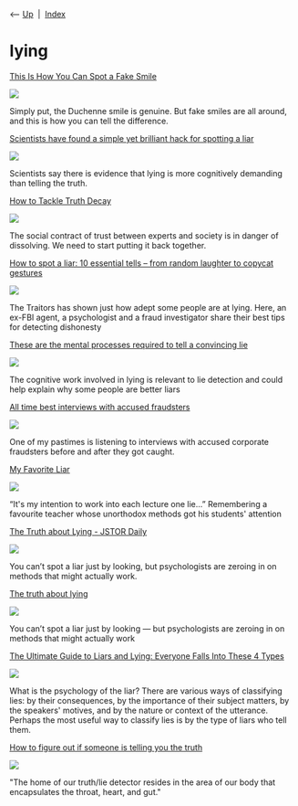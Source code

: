 <div class="nav">

⟵ [Up](index.html)  \|  [Index](index.html)

</div>

# lying

<div class="cards">

<div class="card">

<div class="card-title">

[This Is How You Can Spot a Fake
Smile](https://www.vice.com/en/article/this-is-how-you-can-spot-a-fake-smile/)

</div>

<div class="card-image">

[![](https://www.vice.com/wp-content/uploads/sites/2/2025/06/this-is-how-you-can-spot-a-fake-smile.jpg)](https://www.vice.com/en/article/this-is-how-you-can-spot-a-fake-smile/)

</div>

Simply put, the Duchenne smile is genuine. But fake smiles are all
around, and this is how you can tell the difference.

</div>

<div class="card">

<div class="card-title">

[Scientists have found a simple yet brilliant hack for spotting a
liar](https://www.good.is/scientists-have-found-a-simple-yet-brilliant-hack-for-spotting-a-liar)

</div>

<div class="card-image">

[![](https://d1uky1dtpry8e9.cloudfront.net/688363/uploads/59518a20-fd49-11ee-99e2-7dae773aac4b_800_420.jpeg)](https://www.good.is/scientists-have-found-a-simple-yet-brilliant-hack-for-spotting-a-liar)

</div>

Scientists say there is evidence that lying is more cognitively
demanding than telling the truth.

</div>

<div class="card">

<div class="card-title">

[How to Tackle Truth
Decay](https://www.theatlantic.com/ideas/archive/2024/03/truth-decay-experts-hilary-putnam/677590)

</div>

<div class="card-image">

[![](https://cdn.theatlantic.com/thumbor/f4edFnJpeXQxpcUdMC9NTS7-xws=/0x88:4127x2237/1200x625/media/img/mt/2024/02/the_atlantic_truth_decay_02_copy-1/original.jpg)](https://www.theatlantic.com/ideas/archive/2024/03/truth-decay-experts-hilary-putnam/677590)

</div>

The social contract of trust between experts and society is in danger of
dissolving. We need to start putting it back together.

</div>

<div class="card">

<div class="card-title">

[How to spot a liar: 10 essential tells – from random laughter to
copycat
gestures](https://www.theguardian.com/science/2024/jan/24/how-to-spot-a-liar-10-essential-tells-from-random-laughter-to-copycat-gestures)

</div>

<div class="card-image">

[![](https://i.guim.co.uk/img/media/ed147f5361f81f893c0c5bcb4c050ca8488ddba6/828_175_1231_739/master/1231.jpg?width=1200&height=630&quality=85&auto=format&fit=crop&overlay-align=bottom%2Cleft&overlay-width=100p&overlay-base64=L2ltZy9zdGF0aWMvb3ZlcmxheXMvdGctZGVmYXVsdC5wbmc&enable=upscale&s=65348c7a795900cd002e1b0c7bda8f51)](https://www.theguardian.com/science/2024/jan/24/how-to-spot-a-liar-10-essential-tells-from-random-laughter-to-copycat-gestures)

</div>

The Traitors has shown just how adept some people are at lying. Here, an
ex-FBI agent, a psychologist and a fraud investigator share their best
tips for detecting dishonesty

</div>

<div class="card">

<div class="card-title">

[These are the mental processes required to tell a convincing
lie](https://psyche.co/ideas/these-are-the-mental-processes-required-to-tell-a-convincing-lie)

</div>

<div class="card-image">

[![](https://images.aeonmedia.co/images/e4c788c9-5d9c-41ba-9d1b-0805d8c4be5f/original.jpg)](https://psyche.co/ideas/these-are-the-mental-processes-required-to-tell-a-convincing-lie)

</div>

The cognitive work involved in lying is relevant to lie detection and
could help explain why some people are better liars

</div>

<div class="card">

<div class="card-title">

[All time best interviews with accused
fraudsters](https://bedrock.substack.com/p/all-time-best-interviews-with-accused)

</div>

<div class="card-image">

[![](https://substackcdn.com/image/fetch/w_1200,h_600,c_fill,f_jpg,q_auto:good,fl_progressive:steep,g_auto/https%3A%2F%2Fbucketeer-e05bbc84-baa3-437e-9518-adb32be77984.s3.amazonaws.com%2Fpublic%2Fimages%2Fbe5a5e12-f034-4f91-b9fa-62d30c605ef4_2500x1664.jpeg)](https://bedrock.substack.com/p/all-time-best-interviews-with-accused)

</div>

One of my pastimes is listening to interviews with accused corporate
fraudsters before and after they got caught.

</div>

<div class="card">

<div class="card-title">

[My Favorite Liar](https://zenmoments.org/my-favorite-liar)

</div>

<div class="card-image">

[![](https://zenmoments.org/wp-content/uploads/stupid-exam.jpg)](https://zenmoments.org/my-favorite-liar)

</div>

“It's my intention to work into each lecture one lie...” Remembering a
favourite teacher whose unorthodox methods got his students' attention

</div>

<div class="card">

<div class="card-title">

[The Truth about Lying - JSTOR
Daily](http://email.substack1.exponentialview.co/c/eJxdkMtuxCAMRb9m2E0UXoEsWHTT34h4uAnTDETgdJq_L5nsKiEjXdm-vsdbhDmXw2y5IjnLhMcGJsGrroAIhewVyhSDoZRLoUcSjKJOCEZinb4KwNPG1WDZgWy7W6O3GHM6BxiTjCxG9HwMwnslQAUehsC41SCp1uCUU_RytXuIkDyYnNbjvZesZkHc6o1_3Nhne6EZHd2jYi5dLnNTcIF7c8blbl3e8b4eMZ06iYb1jPaS970QWqqOdlIL5bR1InDOVVCDolzzkXsBvMnsJvq6u4rWf9MOfrecIGG060-EV-czKcY9Nv_YWt98Rm7a80w8tf-5p4jHBMm6FcIFAy-kbzzTDAlKQx0mi4YOjHHZUzkOVF7pGy0-jMMglCDtipDbVDL_rvgD6oKQaw)

</div>

<div class="card-image">

[![](https://daily.jstor.org/wp-content/uploads/2021/05/the_truth_about_lying_1050x700.jpg)](http://email.substack1.exponentialview.co/c/eJxdkMtuxCAMRb9m2E0UXoEsWHTT34h4uAnTDETgdJq_L5nsKiEjXdm-vsdbhDmXw2y5IjnLhMcGJsGrroAIhewVyhSDoZRLoUcSjKJOCEZinb4KwNPG1WDZgWy7W6O3GHM6BxiTjCxG9HwMwnslQAUehsC41SCp1uCUU_RytXuIkDyYnNbjvZesZkHc6o1_3Nhne6EZHd2jYi5dLnNTcIF7c8blbl3e8b4eMZ06iYb1jPaS970QWqqOdlIL5bR1InDOVVCDolzzkXsBvMnsJvq6u4rWf9MOfrecIGG060-EV-czKcY9Nv_YWt98Rm7a80w8tf-5p4jHBMm6FcIFAy-kbzzTDAlKQx0mi4YOjHHZUzkOVF7pGy0-jMMglCDtipDbVDL_rvgD6oKQaw)

</div>

You can’t spot a liar just by looking, but psychologists are zeroing in
on methods that might actually work.

</div>

<div class="card">

<div class="card-title">

[The truth about
lying](https://knowablemagazine.org/article/mind/2021/the-truth-about-lying)

</div>

<div class="card-image">

[![](https://knowablemagazine.org/docserver/fulltext/10.1146/knowable-032421-1/lying-1600x600.gif)](https://knowablemagazine.org/article/mind/2021/the-truth-about-lying)

</div>

You can’t spot a liar just by looking — but psychologists are zeroing in
on methods that might actually work

</div>

<div class="card">

<div class="card-title">

[The Ultimate Guide to Liars and Lying: Everyone Falls Into These 4
Types](https://www.nirandfar.com/types-of-liars)

</div>

<div class="card-image">

[![](https://www.nirandfar.com/wp-content/uploads/2021/02/types-of-liars-cover.webp)](https://www.nirandfar.com/types-of-liars)

</div>

What is the psychology of the liar? There are various ways of
classifying lies: by their consequences, by the importance of their
subject matters, by the speakers' motives, and by the nature or context
of the utterance. Perhaps the most useful way to classify lies is by the
type of liars who tell them.

</div>

<div class="card">

<div class="card-title">

[How to figure out if someone is telling you the
truth](https://www.fastcompany.com/90580776/a-radically-simple-way-to-figure-out-if-someone-is-telling-you-the-truth)

</div>

<div class="card-image">

[![](https://images.fastcompany.com/image/upload/f_auto,q_auto,c_fit/wp-cms/uploads/2020/12/p-1-a-radically-simple-way-to-figure-out-if-someone-is-telling-you-the-truth.jpg)](https://www.fastcompany.com/90580776/a-radically-simple-way-to-figure-out-if-someone-is-telling-you-the-truth)

</div>

"The home of our truth/lie detector resides in the area of our body that
encapsulates the throat, heart, and gut."

</div>

</div>
